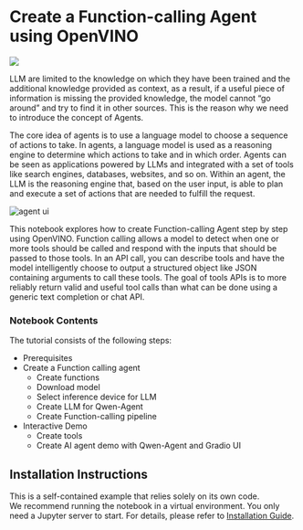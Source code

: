 # Create a Function-calling Agent using OpenVINO

<img referrerpolicy="no-referrer-when-downgrade" src="https://static.scarf.sh/a.png?x-pxid=5b5a4db0-7875-4bfb-bdbd-01698b5b1a77&file=notebooks/llm-agent-functioncall/README.md" />

LLM are limited to the knowledge on which they have been trained and the additional knowledge provided as context, as a result, if a useful piece of information is missing the provided knowledge, the model cannot “go around” and try to find it in other sources. This is the reason why we need to introduce the concept of Agents.

The core idea of agents is to use a language model to choose a sequence of actions to take. In agents, a language model is used as a reasoning engine to determine which actions to take and in which order. Agents can be seen as applications powered by LLMs and integrated with a set of tools like search engines, databases, websites, and so on. Within an agent, the LLM is the reasoning engine that, based on the user input, is able to plan and execute a set of actions that are needed to fulfill the request.

![agent ui](https://github.com/openvinotoolkit/openvino_notebooks/assets/91237924/202cddac-dbbb-493b-ae79-0d45798f75c1)

This notebook explores how to create Function-calling Agent step by step using OpenVINO. Function calling allows a model to detect when one or more tools should be called and respond with the inputs that should be passed to those tools. In an API call, you can describe tools and have the model intelligently choose to output a structured object like JSON containing arguments to call these tools. The goal of tools APIs is to more reliably return valid and useful tool calls than what can be done using a generic text completion or chat API.


### Notebook Contents

The tutorial consists of the following steps:

- Prerequisites
- Create a Function calling agent
  - Create functions
  - Download model
  - Select inference device for LLM
  - Create LLM for Qwen-Agent
  - Create Function-calling pipeline
- Interactive Demo
  - Create tools
  - Create AI agent demo with Qwen-Agent and Gradio UI


## Installation Instructions

This is a self-contained example that relies solely on its own code.</br>
We recommend  running the notebook in a virtual environment. You only need a Jupyter server to start.
For details, please refer to [Installation Guide](../../README.md).

